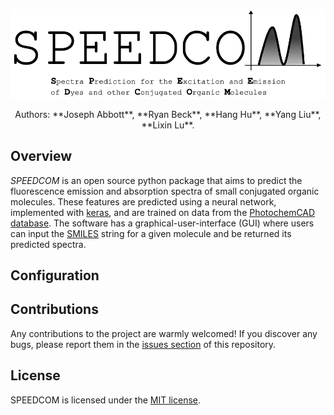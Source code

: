 <p align="center"><img src="doc/source/logos/simpleLogoAcronym.png" alt="SPEEDCOM" title="SPEEDCOM"/></p>

[//]: comment (_**S**pectra **P**rediction for the **E**xcitation and **E**mission of **D**yes and other **C**onjugated **O**rganic **M**olecules_)

<center> Authors: **Joseph Abbott**, **Ryan Beck**, **Hang Hu**, **Yang Liu**, **Lixin Lu**. </center>

## Overview

_SPEEDCOM_ is an open source python package that aims to predict the fluorescence emission and absorption spectra of small conjugated organic molecules. These features are predicted using a neural network, implemented with [keras](https://github.com/keras-team/keras), and are trained on data from the [PhotochemCAD database](http://www.photochemcad.com/PhotochemCAD.html). The software has a graphical-user-interface (GUI) where users can input the [SMILES](https://en.wikipedia.org/wiki/Simplified_molecular-input_line-entry_system) string for a given molecule and be returned its predicted spectra. 


## Configuration

## Contributions

Any contributions to the project are warmly welcomed! If you discover any bugs, please report them in the [issues section](https://github.com/emissible/SPEEDCOM/issues) of this repository. 


## License

SPEEDCOM is licensed under the [MIT license](https://github.com/emissible/SPEEDCOM/blob/master/LICENSE).
